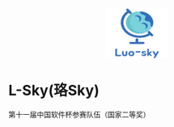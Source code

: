 <div div align= center>
<img src="https://github.com/Luo-Sky/.github/blob/main/profile/images/luo-sky.jpg" width = "123" height = "100" />
</div>


# L-Sky(珞Sky)

第十一届中国软件杯参赛队伍（国家二等奖）
